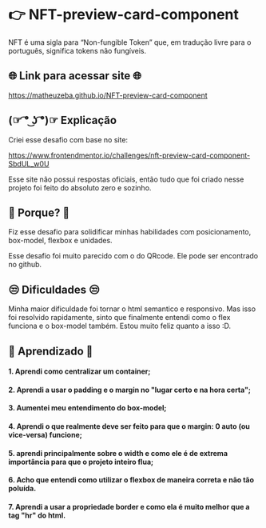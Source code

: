 
# 👉 NFT-preview-card-component 


NFT é uma sigla para “Non-fungible Token” que, em tradução livre para o português, significa tokens não fungíveis.
## 🌐 Link para acessar site 🌐
<https://matheuzeba.github.io/NFT-preview-card-component>

## (☞ ͡° ͜ʖ ͡°)☞ Explicação

Criei esse desafio com base no site:

<https://www.frontendmentor.io/challenges/nft-preview-card-component-SbdUL_w0U>

Esse site não possui respostas oficiais, então tudo que foi criado nesse projeto foi feito do absoluto zero e sozinho. 
## 🤔 Porque? 🤔
Fiz esse desafio para solidificar minhas habilidades com posicionamento, box-model, flexbox e unidades. 

Esse desafio foi muito parecido com o do QRcode. Ele pode ser encontrado no github.
## 😒 Dificuldades 😒

Minha maior dificuldade foi tornar o html semantico e responsivo. Mas isso foi resolvido rapidamente, sinto que finalmente entendi como o flex funciona e o box-model também. Estou muito feliz quanto a isso :D.
## 🧐 Aprendizado 🧐

#### 1. Aprendi como centralizar um container;

#### 2. Aprendi a usar o padding e o margin no "lugar certo e na hora certa";

#### 3. Aumentei meu entendimento do box-model;

#### 4. Aprendi o que realmente deve ser feito para que o margin: 0 auto (ou vice-versa) funcione;

#### 5. aprendi principalmente sobre o width e como ele é de extrema importância para que o projeto inteiro flua;

#### 6. Acho que entendi como utilizar o flexbox de maneira correta e não tão poluída.

#### 7. Aprendi a usar a propriedade border e como ela é muito melhor que a tag "hr" do html.
